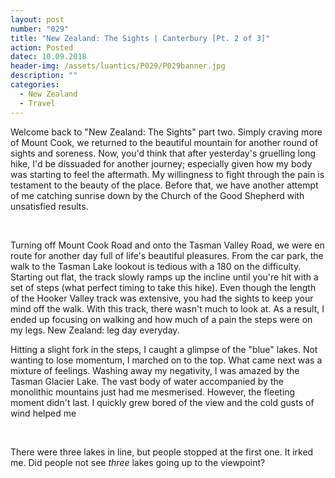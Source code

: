 ```yaml
---
layout: post
number: "029"
title: "New Zealand: The Sights | Canterbury [Pt. 2 of 3]"
action: Posted
datec: 10.09.2018
header-img: /assets/luantics/P029/P029banner.jpg
description: ""
categories:
  - New Zealand
  - Travel
---
```


Welcome back to "New Zealand: The Sights" part two. Simply craving more of Mount Cook, we returned to the beautiful mountain for another round of sights and soreness. Now, you'd think that after yesterday's gruelling long hike, I'd be dissuaded for another journey; especially given how my body was starting to feel the aftermath. My willingness to fight through the pain is testament to the beauty of the place. Before that, we have another attempt of me catching sunrise down by the Church of the Good Shepherd with unsatisfied results.

<div class="imageset">
	<img src="{{ baseurl }}/assets/luantics/P029/P029NZ01.jpg" alt=""/>
	<img src="{{ baseurl }}/assets/luantics/P029/P029NZ02.jpg" alt=""/>
	<img src="{{ baseurl }}/assets/luantics/P029/P029NZ03.jpg" alt=""/>
	<img src="{{ baseurl }}/assets/luantics/P029/P029NZ04.jpg" alt=""/>
</div>

Turning off Mount Cook Road and onto the Tasman Valley Road, we were en route for another day full of life's beautiful pleasures. From the car park, the walk to the Tasman Lake lookout is tedious with a 180 on the difficulty. Starting out flat, the track slowly ramps up the incline until you're hit with a set of steps (what perfect timing to take this hike). Even though the length of the Hooker Valley track was extensive, you had the sights to keep your mind off the walk. With this track, there wasn't much to look at. As a result, I ended up focusing on walking and how much of a pain the steps were on my legs. New Zealand: leg day everyday. 

Hitting a slight fork in the steps, I caught a glimpse of the "blue" lakes. Not wanting to lose momentum, I marched on to the top. What came next was a mixture of feelings. Washing away my negativity, I was amazed by the Tasman Glacier Lake. The vast body of water accompanied by the monolithic mountains just had me mesmerised. However, the fleeting moment didn't last. I quickly grew bored of the view and the cold gusts of wind helped me

<div class="imageset">
	<img src="{{ baseurl }}/assets/luantics/P029/P029NZ10.jpg" alt=""/>
	<img src="{{ baseurl }}/assets/luantics/P029/P029NZ09.jpg" alt=""/>
	<img src="{{ baseurl }}/assets/luantics/P029/P029NZ08.jpg" alt=""/>
	<img src="{{ baseurl }}/assets/luantics/P029/P029NZ06.jpg" alt=""/>
	<img src="{{ baseurl }}/assets/luantics/P029/P029NZ07.jpg" alt=""/>
	<img src="{{ baseurl }}/assets/luantics/P029/P029NZ05.jpg" alt=""/>
</div>

There were three lakes in line, but people stopped at the first one. It irked me. Did people not see _three_ lakes going up to the viewpoint?

<div class="imageset">	
	<div class="row">
		<img src="{{ baseurl }}/assets/luantics/P029/P029NZa.jpg" alt="" class="half"/>
		<img src="{{ baseurl }}/assets/luantics/P029/P029NZb.jpg" alt="" class="half"/>
	</div>
</div>

